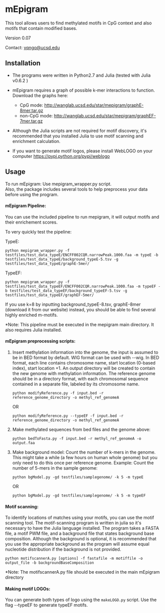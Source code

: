 # mEpigram  

This tool allows users to find methylated motifs in CpG context and also motifs that contain modified bases. 

Version 0.07

Contact: vqngo@ucsd.edu

## Installation

- The programs were written in Python2.7 and Julia (tested with Julia v0.6.2 )

- mEpigram requires a graph of possible k-mer interactions to function. Download the graphs here: 
	* CpG mode: http://wanglab.ucsd.edu/star/mepigram/graphE-8mer.tar.gz
	* non-CpG mode: http://wanglab.ucsd.edu/star/mepigram/graphEF-7mer.tar.gz

- Although the Julia scripts are not required for motif discovery, it's recommended that you installed Julia to use motif scanning and enrichment calculation.

- If you want to generate motif logos, please install WebLOGO on your computer https://pypi.python.org/pypi/weblogo  



## Usage
 
To run mEpigram: Use mepigram_wrapper.py script.<br /> Also, the package includes several tools to help preprocess your data before using the program.

#### mEpigram Pipeline: 
You can use the included pipeline to run mepigram, it will output motifs and their enrichement scores.

To very quickly test the pipeline: 

TypeE:	

`python mepigram_wrapper.py -f testfiles/test_data_typeE/ENCFF002CQR.narrowPeak.1000.faa -m typeE -b testfiles/test_data_typeE/background_typeE-5.tsv -g testfiles/test_data_typeE/graphE-5mer/`

TypeEF:

`python mepigram_wrapper.py -f testfiles/test_data_typeEF/ENCFF002CQR.narrowPeak.1000.faa -m typeEF -b testfiles/test_data_typeEF/background_typeEF-5.tsv -g testfiles/test_data_typeEF/graphEF-5mer/`


If you use k=8 by inputting background_typeE-8.tsv, graphE-8mer (download it from our website) instead, you should be able to find several highly enriched m-motifs. 

*Note: This pipeline must be executed in the mepigram main directory. It also requires Julia installed.


#### mEpigram preprocessing scripts:

1. Insert methylation information into the genome, the input is assumed to be in BED format by default. WIG format can be used with --wig. In BED format, each line contains chromosome name, start location (0-based index), start location +1. An output directory will be created to contain the new genome with methylation information. The reference genome should be in a directory format, with each chromosomal sequence contained in a separate file, labeled by its chromosome name. 
	
	`python modifyReference.py -f input.bed -r reference_genome_directory -o methyl_ref_genomeA`
	
	OR
	
	`python modifyReference.py --typeEF -f input.bed -r reference_genome_directory -o methyl_ref_genomeA`

2. Make methylated sequences from bed files and the genome above:
	
	`python bedToFasta.py -f input.bed -r methyl_ref_genomeA -o output.faa`

3. Make background model: Count the number of k-mers in the genome. This might take a while (a few hours on human whole genome) but you only need to do this once per reference genome. Example: Count the number of 5-mers in the sample genome:
	
	`python bgModel.py -gd testfiles/samplegenome/ -k 5 -m typeE`
	
	OR 
	
	`python bgModel.py -gd testfiles/samplegenome/ -k 5 -m typeEF`

#### Motif scanning: 
To identify locations of matches using your motifs, you can use the motif scanning tool. The motif-scanning program is written in julia so it's necessary to have the Julia language installed. The program takes a FASTA file, a motif PWM file, and a background file that states background base composition. Although the background is optional, it is recommended that you use the appropriate background as the program will assume equal nucleotide distribution if the background is not provided.
	
`python motifscannerA.py [options] -f fastafile -m motiffile -o output_file -b backgroundBaseComposition`
	
*Note: The motifscannerA.py file should be executed in the main mEpigram directory

#### Making motif LOGOs: 
You can generate both types of logo using the `makeLOGO.py` script. Use the flag --typeEF to generate typeEF motifs.

